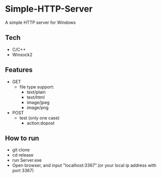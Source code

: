 # Simple-HTTP-Server
A simple HTTP server for Windows

## Tech
- C/C++
- Winsock2

## Features
- GET
  - file type support:
    - text/plain
    - text/html
    - image/jpeg
    - image/png
- POST
  - test (only one case)
    - action:dopost

## How to run
- git clone
- cd release
- run Server.exe
- Open browser, and input "localhost:3367".(or your local ip address with port 3367)

